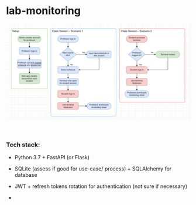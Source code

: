 # lab-monitoring

![process](https://github.com/Iionsroar/lab-monitoring/blob/main/assets/process.png)

<br>



### Tech stack:

- Python 3.7 + FastAPI (or Flask)

- SQLite (assess if good for use-case/ process) + SQLAlchemy for database
- JWT + refresh tokens rotation for authentication (not sure if necessary)
- 